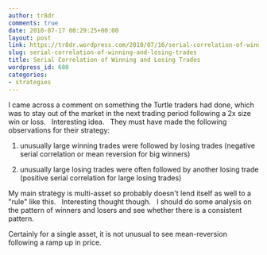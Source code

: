 ```yaml
---
author: tr8dr
comments: true
date: 2010-07-17 00:29:25+00:00
layout: post
link: https://tr8dr.wordpress.com/2010/07/16/serial-correlation-of-winning-and-losing-trades/
slug: serial-correlation-of-winning-and-losing-trades
title: Serial Correlation of Winning and Losing Trades
wordpress_id: 680
categories:
- strategies
---
```


I came across a comment on something the Turtle traders had done, which was to stay out of the market in the next trading period following a 2x size win or loss.   Interesting idea.   They must have made the following observations for their strategy:



	
  1. unusually large winning trades were followed by losing trades (negative serial correlation or mean reversion for big winners)

	
  2. unusually large losing trades were often followed by another losing trade (positive serial correlation for large losing trades)


My main strategy is multi-asset so probably doesn't lend itself as well to a "rule" like this.   Interesting thought though.   I should do some analysis on the pattern of winners and losers and see whether there is a consistent pattern.

Certainly for a single asset, it is not unusual to see mean-reversion following a ramp up in price.
